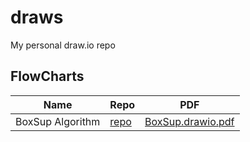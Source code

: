# draws
My personal draw.io repo

## FlowCharts

| **Name** | **Repo** | **PDF** | 
|----------|----------|---------|
| BoxSup Algorithm | [repo](?) | [BoxSup.drawio.pdf](BoxSup.drawio.pdf) |
